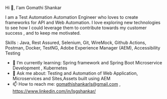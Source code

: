 Hi 👋, I'am Gomathi Shankar

<!--
**gomathishankar/gomathishankar** is a ✨ _special_ ✨ repository because its `README.md` (this file) appears on your GitHub profile.
-->

I am a Test Automation Automation Engineer who loves to create frameworks for API and Web Automation. I love exploring new technologies to see how I could leverage them to contribute towards my customer success , and to keep me motivated. 

Skills  : Java, Rest Assured, Selenium, Git, WireMock, Github Actions, Postman, Docker, TestNG, Adobe Experience Manager (AEM), Accessibility Testing

- 🌱 I’m currently learning: Spring framework and Spring Boot Microservice Development , Kubernetes
- 💬 Ask me about: Testing and Automation of Web Application, Microservices and Sites,Assets built using AEM 
- 📫 How to reach me:  gomathishankarls@gmail.com , https://www.linkedin.com/in/lsgshankar/
